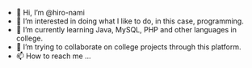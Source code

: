 - 👋 Hi, I’m @hiro-nami
- 👀 I’m interested in doing what I like to do, in this case, programming.
- 🌱 I’m currently learning Java, MySQL, PHP and other languages in college.
- 💞️ I’m trying to collaborate on college projects through this platform.
- 📫 How to reach me ...

<!---
hiro-nami/hiro-nami is a ✨ special ✨ repository because its `README.md` (this file) appears on your GitHub profile.
You can click the Preview link to take a look at your changes.
--->
